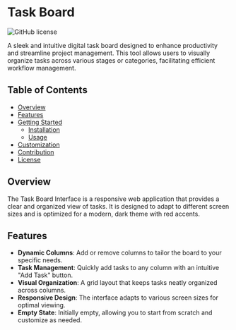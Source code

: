 # Task Board 

![GitHub license](https://img.shields.io/badge/license-MIT-blue.svg)

A sleek and intuitive digital task board designed to enhance productivity and streamline project management. This tool allows users to visually organize tasks across various stages or categories, facilitating efficient workflow management.

## Table of Contents

- [Overview](#overview)
- [Features](#features)
- [Getting Started](#getting-started)
  - [Installation](#installation)
  - [Usage](#usage)
- [Customization](#customization)
- [Contribution](#contribution)
- [License](#license)

## Overview

The Task Board Interface is a responsive web application that provides a clear and organized view of tasks. It is designed to adapt to different screen sizes and is optimized for a modern, dark theme with red accents.

## Features

- **Dynamic Columns**: Add or remove columns to tailor the board to your specific needs.
- **Task Management**: Quickly add tasks to any column with an intuitive "Add Task" button.
- **Visual Organization**: A grid layout that keeps tasks neatly organized across columns.
- **Responsive Design**: The interface adapts to various screen sizes for optimal viewing.
- **Empty State**: Initially empty, allowing you to start from scratch and customize as needed.
